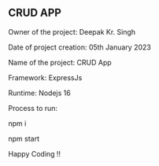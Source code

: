 ## CRUD APP

Owner of the project: Deepak Kr. Singh


Date of project creation: 05th January 2023


Name of the project: CRUD App


Framework: ExpressJs


Runtime: Nodejs 16

Process to run:

npm i

npm start 

Happy Coding !!
